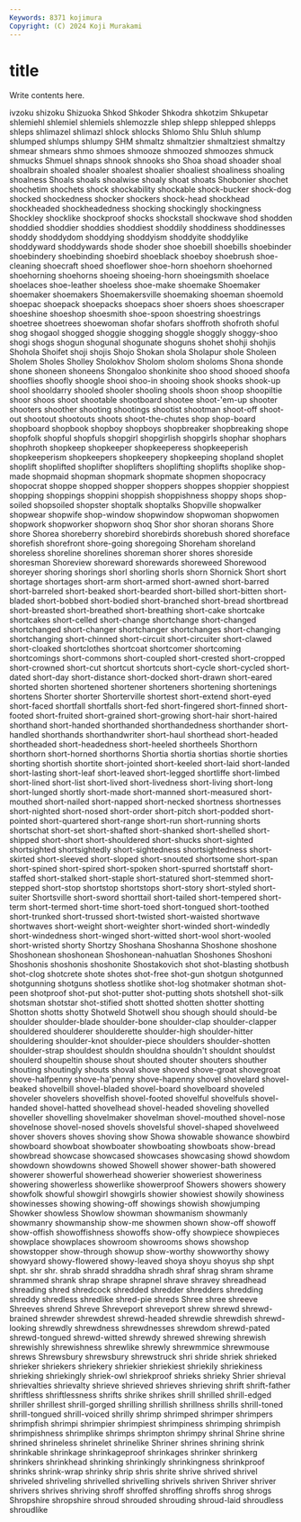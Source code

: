 ```yaml
---
Keywords: 8371 kojimura
Copyright: (C) 2024 Koji Murakami
---
```


# title

Write contents here.



ivzoku shizoku Shizuoka Shkod Shkoder
Shkodra shkotzim Shkupetar shlemiehl shlemiel shlemiels shlemozzle shlep shlepp shlepped
shlepps shleps shlimazel shlimazl shlock shlocks Shlomo Shlu Shluh shlump
shlumped shlumps shlumpy SHM shmaltz shmaltzier shmaltziest shmaltzy shmear shmears
shmo shmoes shmooze shmoozed shmoozes shmuck shmucks Shmuel shnaps shnook
shnooks sho Shoa shoad shoader shoal shoalbrain shoaled shoaler shoalest
shoalier shoaliest shoaliness shoaling shoalness Shoals shoals shoalwise shoaly shoat
shoats Shobonier shochet shochetim shochets shock shockability shockable shock-bucker shock-dog
shocked shockedness shocker shockers shock-head shockhead shockheaded shockheadedness shocking shockingly
shockingness Shockley shocklike shockproof shocks shockstall shockwave shod shodden shoddied
shoddier shoddies shoddiest shoddily shoddiness shoddinesses shoddy shoddydom shoddying shoddyism
shoddyite shoddylike shoddyward shoddywards shode shoder shoe shoebill shoebills shoebinder
shoebindery shoebinding shoebird shoeblack shoeboy shoebrush shoe-cleaning shoecraft shoed shoeflower
shoe-horn shoehorn shoehorned shoehorning shoehorns shoeing shoeing-horn shoeingsmith shoelace shoelaces
shoe-leather shoeless shoe-make shoemake Shoemaker shoemaker shoemakers Shoemakersville shoemaking shoeman
shoemold shoepac shoepack shoepacks shoepacs shoer shoers shoes shoescraper shoeshine
shoeshop shoesmith shoe-spoon shoestring shoestrings shoetree shoetrees shoewoman shofar shofars
shoffroth shofroth shoful shog shogaol shogged shoggie shogging shoggle shoggly
shoggy-shoo shogi shogs shogun shogunal shogunate shoguns shohet shohji shohjis
Shohola Shoifet shoji shojis Shojo Shokan shola Sholapur shole Sholeen
Sholem Sholes Sholley Sholokhov Sholom sholom sholoms Shona shonde shone
shoneen shoneens Shongaloo shonkinite shoo shood shooed shoofa shooflies shoofly
shoogle shooi shoo-in shooing shook shooks shook-up shool shooldarry shooled
shooler shooling shools shoon shoop shoopiltie shoor shoos shoot shootable
shootboard shootee shoot-'em-up shooter shooters shoother shooting shootings shootist shootman
shoot-off shoot-out shootout shootouts shoots shoot-the-chutes shop shop-board shopboard shopbook
shopboy shopboys shopbreaker shopbreaking shope shopfolk shopful shopfuls shopgirl shopgirlish
shopgirls shophar shophars shophroth shopkeep shopkeeper shopkeeperess shopkeeperish shopkeeperism shopkeepers
shopkeepery shopkeeping shopland shoplet shoplift shoplifted shoplifter shoplifters shoplifting shoplifts
shoplike shop-made shopmaid shopman shopmark shopmate shopmen shopocracy shopocrat shoppe
shopped shopper shoppers shoppes shoppier shoppiest shopping shoppings shoppini shoppish
shoppishness shoppy shops shop-soiled shopsoiled shopster shoptalk shoptalks Shopville shopwalker
shopwear shopwife shop-window shopwindow shopwoman shopwomen shopwork shopworker shopworn shoq
Shor shor shoran shorans Shore shore Shorea shoreberry shorebird shorebirds
shorebush shored shoreface shorefish shorefront shore-going shoregoing Shoreham shoreland shoreless
shoreline shorelines shoreman shorer shores shoreside shoresman Shoreview shoreward shorewards
shoreweed Shorewood shoreyer shoring shorings shorl shorling shorls shorn Shornick
Short short shortage shortages short-arm short-armed short-awned short-barred short-barreled short-beaked
short-bearded short-billed short-bitten short-bladed short-bobbed short-bodied short-branched short-bread shortbread short-breasted
short-breathed short-breathing short-cake shortcake shortcakes short-celled short-change shortchange short-changed shortchanged
short-changer shortchanger shortchanges short-changing shortchanging short-chinned short-circuit short-circuiter short-clawed short-cloaked
shortclothes shortcoat shortcomer shortcoming shortcomings short-commons short-coupled short-crested short-cropped short-crowned
short-cut shortcut shortcuts short-cycle short-cycled short-dated short-day short-distance short-docked short-drawn
short-eared shorted shorten shortened shortener shorteners shortening shortenings shortens Shorter
shorter Shorterville shortest short-extend short-eyed short-faced shortfall shortfalls short-fed short-fingered
short-finned short-footed short-fruited short-grained short-growing short-hair short-haired shorthand short-handed shorthanded
shorthandedness shorthander short-handled shorthands shorthandwriter short-haul shorthead short-headed shortheaded short-headedness
short-heeled shortheels Shorthorn shorthorn short-horned shorthorns Shortia shortia shortias shortie
shorties shorting shortish shortite short-jointed short-keeled short-laid short-landed short-lasting short-leaf
short-leaved short-legged shortliffe short-limbed short-lined short-list short-lived short-livedness short-living short-long
short-lunged shortly short-made short-manned short-measured short-mouthed short-nailed short-napped short-necked shortness
shortnesses short-nighted short-nosed short-order short-pitch short-podded short-pointed short-quartered short-range short-run
short-running shorts shortschat short-set short-shafted short-shanked short-shelled short-shipped short-short short-shouldered
short-shucks short-sighted shortsighted shortsightedly short-sightedness shortsightedness short-skirted short-sleeved short-sloped short-snouted
shortsome short-span short-spined short-spired short-spoken short-spurred shortstaff short-staffed short-stalked short-staple
short-statured short-stemmed short-stepped short-stop shortstop shortstops short-story short-styled short-suiter Shortsville
short-sword shorttail short-tailed short-tempered short-term short-termed short-time short-toed short-tongued short-toothed
short-trunked short-trussed short-twisted short-waisted shortwave shortwaves short-weight short-weighter short-winded short-windedly
short-windedness short-winged short-witted short-wool short-wooled short-wristed shorty Shortzy Shoshana Shoshanna
Shoshone shoshone Shoshonean shoshonean Shoshonean-nahuatlan Shoshones Shoshoni Shoshonis shoshonis shoshonite
Shostakovich shot shot-blasting shotbush shot-clog shotcrete shote shotes shot-free shot-gun
shotgun shotgunned shotgunning shotguns shotless shotlike shot-log shotmaker shotman shot-peen
shotproof shot-put shot-putter shot-putting shots shotshell shot-silk shotsman shotstar shot-stified
shott shotted shotten shotter shotting Shotton shotts shotty Shotweld Shotwell
shou shough should should-be shoulder shoulder-blade shoulder-bone shoulder-clap shoulder-clapper shouldered
shoulderer shoulderette shoulder-high shoulder-hitter shouldering shoulder-knot shoulder-piece shoulders shoulder-shotten shoulder-strap
shouldest shouldn shouldna shouldn't shouldnt shouldst shoulerd shoupeltin shouse shout
shouted shouter shouters shouther shouting shoutingly shouts shoval shove shoved
shove-groat shovegroat shove-halfpenny shove-ha'penny shove-hapenny shovel shovelard shovel-beaked shovelbill shovel-bladed
shovel-board shovelboard shoveled shoveler shovelers shovelfish shovel-footed shovelful shovelfuls shovel-handed
shovel-hatted shovelhead shovel-headed shoveling shovelled shoveller shovelling shovelmaker shovelman shovel-mouthed
shovel-nose shovelnose shovel-nosed shovels shovelsful shovel-shaped shovelweed shover shovers shoves
shoving show Showa showable showance showbird showboard showboat showboater showboating
showboats show-bread showbread showcase showcased showcases showcasing showd showdom showdown
showdowns showed Showell shower shower-bath showered showerer showerful showerhead showerier
showeriest showeriness showering showerless showerlike showerproof Showers showers showery showfolk
showful showgirl showgirls showier showiest showily showiness showinesses showing showing-off
showings showish showjumping Showker showless Showlow showman showmanism showmanly showmanry
showmanship show-me showmen shown show-off showoff show-offish showoffishness showoffs show-offy
showpiece showpieces showplace showplaces showroom showrooms shows showshop showstopper show-through
showup show-worthy showworthy showy showyard showy-flowered showy-leaved shoya shoyu shoyus
shp shpt shpt. shr shr. shrab shradd shraddha shradh shraf
shrag shram shrame shrammed shrank shrap shrape shrapnel shrave shravey
shreadhead shreading shred shredcock shredded shredder shredders shredding shreddy shredless
shredlike shred-pie shreds Shree shree shreeve Shreeves shrend Shreve Shreveport
shreveport shrew shrewd shrewd-brained shrewder shrewdest shrewd-headed shrewdie shrewdish shrewd-looking
shrewdly shrewdness shrewdnesses shrewdom shrewd-pated shrewd-tongued shrewd-witted shrewdy shrewed shrewing
shrewish shrewishly shrewishness shrewlike shrewly shrewmmice shrewmouse shrews Shrewsbury shrewsbury
shrewstruck shri shride shriek shrieked shrieker shriekers shriekery shriekier shriekiest
shriekily shriekiness shrieking shriekingly shriek-owl shriekproof shrieks shrieky Shrier shrieval
shrievalties shrievalty shrieve shrieved shrieves shrieving shrift shrift-father shriftless shriftlessness
shrifts shrike shrikes shrill shrilled shrill-edged shriller shrillest shrill-gorged shrilling
shrillish shrillness shrills shrill-toned shrill-tongued shrill-voiced shrilly shrimp shrimped shrimper
shrimpers shrimpfish shrimpi shrimpier shrimpiest shrimpiness shrimping shrimpish shrimpishness shrimplike
shrimps shrimpton shrimpy shrinal Shrine shrine shrined shrineless shrinelet shrinelike
Shriner shrines shrining shrink shrinkable shrinkage shrinkageproof shrinkages shrinker shrinkerg
shrinkers shrinkhead shrinking shrinkingly shrinkingness shrinkproof shrinks shrink-wrap shrinky shrip
shris shrite shrive shrived shrivel shriveled shriveling shrivelled shrivelling shrivels
shriven Shriver shriver shrivers shrives shriving shroff shroffed shroffing shroffs
shrog shrogs Shropshire shropshire shroud shrouded shrouding shroud-laid shroudless shroudlike
